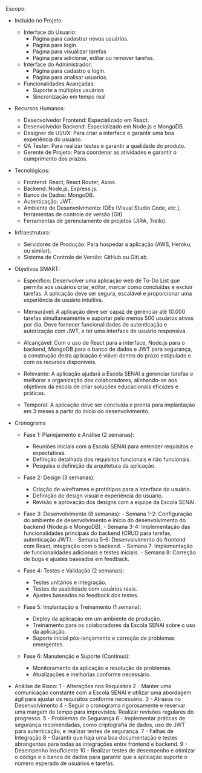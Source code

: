 Escopo:

 - Incluido no Projeto:
   - Interface do Usuario:
      - Página para cadastrar novos usuários.
      - Página para login.
      - Página para visualizar tarefas
      - Página para adicionar, editar ou remover tarefas.
   -  Interface do Administrador:
      - Página para cadastro e login.
      - Página para analisar usuarios.
   -  Funcionalidades Avançadas:
      -	Suporte a múltiplos usuários
      - Sincronização em tempo real

        
- Recursos Humanos:

    - Desenvolvedor Frontend: Especializado em React.
    - Desenvolvedor Backend: Especializado em Node.js e MongoDB.
    - Designer de UI/UX: Para criar a interface e garantir uma boa experiência do usuário.
    - QA Tester: Para realizar testes e garantir a qualidade do produto.
    - Gerente de Projeto: Para coordenar as atividades e garantir o cumprimento dos prazos.

- Tecnológicos:

    - Frontend: React, React Router, Axios.
    - Backend: Node.js, Express.js.
    - Banco de Dados: MongoDB.
    - Autenticação: JWT.
    - Ambiente de Desenvolvimento: IDEs (Visual Studio Code, etc.), ferramentas de controle de versão (Git)
    - Ferramentas de gerenciamento de projetos (JIRA, Trello).

- Infraestrutura:

    - Servidores de Produção: Para hospedar a aplicação (AWS, Heroku, ou similar).
    - Sistema de Controle de Versão: GitHub ou GitLab.

- Objetivos SMART:
   - Específico: Desenvolver uma aplicação web de To-Do List que permita aos usuários criar, editar, marcar como concluídas e excluir tarefas. A aplicação deve ser segura, escalável e proporcionar uma experiência de usuário intuitiva.

   - Mensurável: A aplicação deve ser capaz de gerenciar até 10.000 tarefas simultaneamente e suportar pelo menos 500 usuários ativos por dia. Deve fornecer funcionalidades de autenticação e autorização com JWT, e ter uma interface de usuário responsiva.

   - Alcançável: Com o uso de React para a interface, Node.js para o backend, MongoDB para o banco de dados e JWT para segurança, a construção desta aplicação é viável dentro do prazo estipulado e com os recursos disponíveis.

   - Relevante: A aplicação ajudará a Escola SENAI a gerenciar tarefas e melhorar a organização dos colaboradores, alinhando-se aos objetivos da escola de criar soluções educacionais eficazes e práticas.

    - Temporal: A aplicação deve ser concluída e pronta para implantação em 3 meses a partir do início do desenvolvimento.

- Cronograma
    - Fase 1: Planejamento e Análise (2 semanas):
      -  Reuniões iniciais com a Escola SENAI para entender requisitos e expectativas. 
      - Definição detalhada dos requisitos funcionais e não funcionais. 
      - Pesquisa e definição da arquitetura da aplicação.

    - Fase 2: Design (3 semanas):
      - Criação de wireframes e protótipos para a interface do usuário. 
      - Definição do design visual e experiência do usuário. 
      - Revisão e aprovação dos designs com a equipe da Escola SENAI.

    -  Fase 3: Desenvolvimento (8 semanas):
      - Semana 1-2: Configuração do ambiente de desenvolvimento e início do desenvolvimento do backend (Node.js e MongoDB).
      - Semana 3-4: Implementação das funcionalidades principais do backend (CRUD para tarefas, autenticação JWT).
      - Semana 5-6: Desenvolvimento do frontend com React, integração com o backend.
      - Semana 7: Implementação de funcionalidades adicionais e testes iniciais.
      - Semana 8: Correção de bugs e ajustes baseados em feedback.

    - Fase 4: Testes e Validação (2 semanas):
      - Testes unitários e integração. 
      - Testes de usabilidade com usuários reais. 
      - Ajustes baseados no feedback dos testes.
  
    - Fase 5: Implantação e Treinamento (1 semana):
      - Deploy da aplicação em um ambiente de produção. 
      - Treinamento para os colaboradores da Escola SENAI sobre o uso da aplicação. 
      - Suporte inicial pós-lançamento e correção de problemas emergentes.

    - Fase 6: Manutenção e Suporte (Contínuo):
      - Monitoramento da aplicação e resolução de problemas.
      - Atualizações e melhorias conforme necessário.

- Análise de Risco:
1 - Alterações nos Requisitos
2 - Manter uma comunicação constante com a Escola SENAI e utilizar uma abordagem ágil para ajustar os requisitos conforme necessário.
3 -  Atrasos no Desenvolvimento
4 - Seguir o cronograma rigorosamente e reservar uma margem de tempo para imprevistos. Realizar revisões regulares do progresso.
5 -  Problemas de Segurança
6 -  Implementar práticas de segurança recomendadas, como criptografia de dados, uso de JWT para autenticação, e realizar testes de segurança.
7 -  Falhas de Integração
8 -  Garantir que haja uma boa documentação e testes abrangentes para todas as integrações entre frontend e backend.
9 -  Desempenho Insuficiente
10 -  Realizar testes de desempenho e otimizar o código e o banco de dados para garantir que a aplicação suporte o número esperado de usuários e tarefas.

